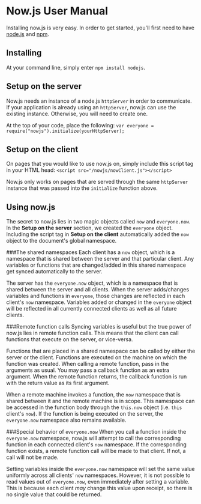 Now.js User Manual
===========================
Installing now.js is very easy. In order to get started, you'll first need to have [node.js](http://nodejs.org) and [npm](http://npmjs.org/). 

Installing
----------
At your command line, simply enter `npm install nodejs`.

Setup on the server
-------------------
Now.js needs an instance of a node.js `httpServer` in order to communicate. If your application is already using an `httpServer`, now.js can use the existing instance. Otherwise, you will need to create one.

At the top of your code, place the following: 
`var everyone = require("nowjs").initialize(yourHttpServer);`

Setup on the client
-------------------
On pages that you would like to use now.js on, simply include this script tag in your HTML head:
`<script src="/nowjs/nowClient.js"></script>`

Now.js only works on pages that are served through the same `httpServer` instance that was passed into the `initialize` function above.

Using now.js
------------
The secret to now.js lies in two magic objects called `now` and `everyone.now`. In the **Setup on the server** section, we created the `everyone` object. Including the script tag in **Setup on the client** automatically added the `now` object to the document's global namespace.

###The shared namespaces
Each client has a `now` object, which is a namespace that is shared between the server and that particular client. Any variables or functions that are changed/added in this shared namespace get synced automatically to the server.

The server has the `everyone.now` object, which is a namespace that is shared between the server and all clients. When the server adds/changes variables and functions in `everyone`, those changes are reflected in each client's `now` namespace. Variables added or changed in the `everyone` object will be reflected in all currently connected clients as well as all future clients.

###Remote function calls
Syncing variables is useful but the true power of now.js lies in remote function calls. This means that the client can call functions that execute on the server, or vice-versa.

Functions that are placed in a shared namespace can be called by either the server or the client. Functions are executed on the machine on which the function was created. When calling a remote function, pass in the arguments as usual. You may pass a callback function as an extra argument. When the remote function returns, the callback function is run with the return value as its first argument.

When a remote machine invokes a function, the `now` namespace that is shared between it and the remote machine is in scope. This namespace can be accessed in the function body through the `this.now` object (i.e. `this` client's `now`). If the function is being executed on the server, the `everyone.now` namespace also remains available.

###Special behavior of `everyone.now`
When you call a function inside the `everyone.now` namespace, now.js will attempt to call the corresponding function in each connected client's `now` namespace. If the corresponding function exists, a remote function call will be made to that client. If not, a call will not be made.

Setting variables inside the `everyone.now` namespace will set the same value uniformly across all clients' `now` namespaces. However, it is not possible to read values out of `everyone.now`, even immediately after setting a variable. This is because each client *may* change this value upon receipt, so there is no single value that could be returned.

